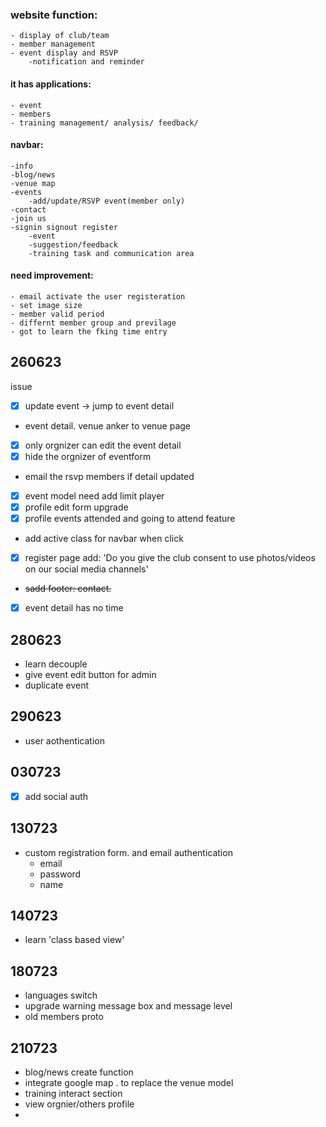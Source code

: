 ### website function:
    - display of club/team
    - member management 
    - event display and RSVP
        -notification and reminder



#### it has applications:
    - event    
    - members
    - training management/ analysis/ feedback/


#### navbar:
    -info
    -blog/news
    -venue map
    -events
        -add/update/RSVP event(member only)
    -contact
    -join us
    -signin signout register
        -event
        -suggestion/feedback
        -training task and communication area

#### need improvement:
    - email activate the user registeration
    - set image size
    - member valid period
    - differnt member group and previlage
    - got to learn the fking time entry


## 260623
issue
- [x] update event -> jump to event detail
-  event detail. venue anker to venue page
- [x] only orgnizer can edit the event detail
- [x] hide the orgnizer of eventform
- email the rsvp members if detail updated
- [x] event model need add limit player 
- [x] profile edit form upgrade
- [x] profile events attended and going to attend feature
- add active class for navbar when click
- [x] register page add: 'Do you give the club consent to use photos/videos on our social media channels'
- ~~sadd footer: contact.~~
- [x] event detail has no time

## 280623
- learn decouple
- give event edit button for admin
- duplicate event 

## 290623
- user aothentication

## 030723
- [x] add social auth

## 130723
- custom registration form. and email authentication
  - email
  - password
  - name
  
## 140723
- learn 'class based view'
  
## 180723
- languages switch
- upgrade warning message box and message level
- old members proto

## 210723
- blog/news create function
- integrate google map . to replace the venue model
- training interact section
- view orgnier/others profile 
- 